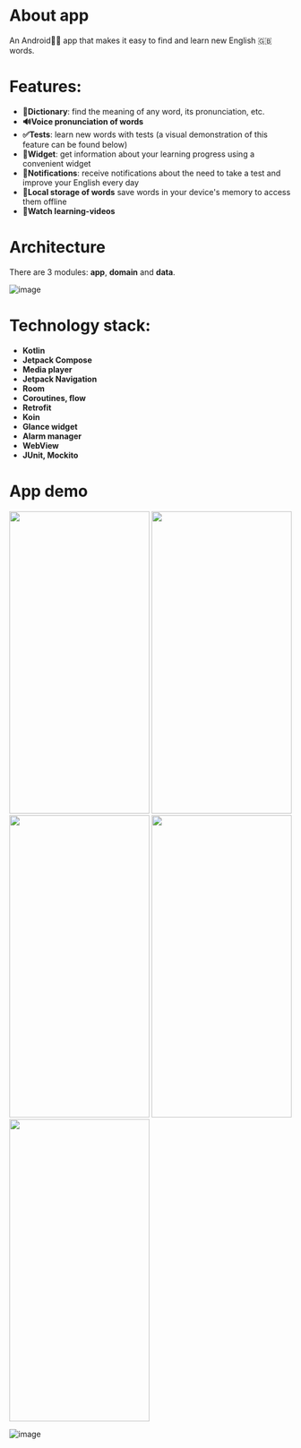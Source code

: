 # About app
An Android📱🤖 app that makes it easy to find and learn new English 🇬🇧 words.

# Features:
+ **📙Dictionary**: find the meaning of any word, its pronunciation, etc.
+ **🔊Voice pronunciation of words**
+ **✅Tests**: learn new words with tests (a visual demonstration of this feature can be found below)
+ **📱Widget**: get information about your learning progress using a convenient widget
+ **🔔Notifications**: receive notifications about the need to take a test and improve your English every day
+ **📵Local storage of words** save words in your device's memory to access them offline
+ **🎥Watch learning-videos**

# Architecture
There are 3 modules: **app**, **domain** and **data**.

![image](https://github.com/MaksimAkimov2003/WordsFactoryApp/assets/101564073/be288d55-b7ac-4315-9821-b04f81b3487d)



# Technology stack:
+ **Kotlin**
+ **Jetpack Compose**
+ **Media player**
+ **Jetpack Navigation**
+ **Room**
+ **Coroutines, flow**
+ **Retrofit**
+ **Koin**
+ **Glance widget**
+ **Alarm manager**
+ **WebView**
+ **JUnit, Mockito**

# App demo
<img src="https://github.com/MaksimAkimov2003/WordsFactoryApp/assets/101564073/416cbc99-c200-4f1b-9a72-0788447779cc" width="250" height="540">
<img src="https://github.com/MaksimAkimov2003/WordsFactoryApp/assets/101564073/17a52764-2f1b-4cce-89b3-b57eec33f810" width="250" height="540">
<img src="https://github.com/MaksimAkimov2003/WordsFactoryApp/assets/101564073/676be89c-c2fc-4dfb-8e11-944f89217224" width="250" height="540">
<img src="https://github.com/MaksimAkimov2003/WordsFactoryApp/assets/101564073/6c930621-e9af-491c-af6f-c1ad8bb3d5c6" width="250" height="540">
<img src="https://github.com/MaksimAkimov2003/WordsFactoryApp/assets/101564073/6acbdd17-feaa-4972-98c7-4711c70c939f" width="250" height="540">

![image](https://github.com/MaksimAkimov2003/WordsFactoryApp/assets/101564073/92d5b21f-378f-45f4-8182-8dfc4a31c3e2)

